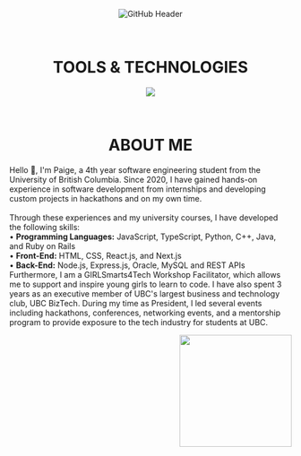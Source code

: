 <div align="center" width="50">
  
![GitHub Header](https://iili.io/JdP8FNn.png)
  
<div align="center">
  
<!--- a bit of vertical space & languages text --->
<div>&nbsp;</div>
<h1 align="center">
TOOLS & TECHNOLOGIES
</h1>

<div></div>
  
<!--- language icons --->
<p align="center">
<a href="https://skillicons.dev">
<img src="https://skillicons.dev/icons?i=html,css,js,python,cpp,java,react,nextjs,typescript,regex,nodejs,expressjs,mysql,ruby,r" /></a></p>
 
<div>&nbsp;</div>

<h1 align="center">
ABOUT ME
</h1>	

<div>
<p align="left">
Hello 👋, I'm Paige, a 4th year software engineering student from the University of British Columbia. Since 2020, I have gained hands-on experience in software development from internships and developing custom projects in hackathons and on my own time.<br><br>
Through these experiences and my university courses, I have developed the following skills:<br>
• <b>Programming Languages:</b> JavaScript, TypeScript, Python, C++, Java, and Ruby on Rails<br>
• <b>Front-End:</b> HTML, CSS, React.js, and Next.js<br>
• <b>Back-End:</b> Node.js, Express.js, Oracle, MySQL and REST APIs<br>
Furthermore, I am a GIRLSmarts4Tech Workshop Facilitator, which allows me to support and inspire young girls to learn to code. I have also spent 3 years as an executive member of UBC's largest business and technology club, UBC BizTech. During my time as President, I led several events including hackathons, conferences, networking events, and a mentorship program to provide exposure to the tech industry for students at UBC.
</p>	
</div>
<div align="right">
<img src="https://iili.io/Hkr7GMQ.webp" width="200" height="200"/>
<div/>
